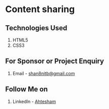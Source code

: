 # Content sharing

## Technologies Used
1. HTML5
2. CSS3


## For Sponsor or Project Enquiry
1. Email - shan8nitb@gmail.com


## Follow Me on
1. LinkedIn - [Ahtesham](https://www.linkedin.com/in/ahtesham-kamali-2aba2b84)


